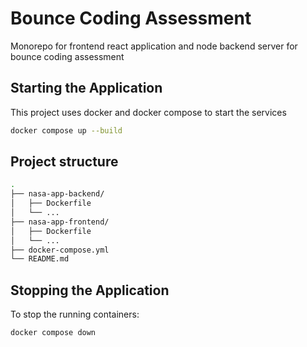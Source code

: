 # Bounce Coding Assessment

Monorepo for frontend react application and node backend server for bounce coding assessment

## Starting the Application

This project uses docker and docker compose to start the services

```bash
docker compose up --build
```

## Project structure

```bash
.
├── nasa-app-backend/
│   ├── Dockerfile
│   └── ...
├── nasa-app-frontend/
│   ├── Dockerfile
│   └── ...
├── docker-compose.yml
└── README.md
```

## Stopping the Application

To stop the running containers:

```bash
docker compose down
```